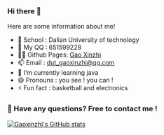 ### Hi there 👋

<!--
**GaoXinzhi/GaoXinzhi** is a ✨ _special_ ✨ repository because its `README.md` (this file) appears on your GitHub profile.

Here are some ideas to get you started:

- 🔭 I’m currently working on ...
- 🌱 I’m currently learning ...
- 👯 I’m looking to collaborate on ...
- 🤔 I’m looking for help with ...
- 💬 Ask me about ...
- 📫 How to reach me: ...
- 😄 Pronouns: ...
- ⚡ Fun fact: ...
-->

Here are some information about me!

- 🏫  School : Dalian University of technology
- 🐧  My QQ : 651599228
- 🙆‍♂️  Github Pages: [Gao Xinzhi](https://gaoxinzhi.github.io)
- 📫  Email : dut_gaoxinzhi@qq.com
- 🌱  I’m currently learning java
- 😄  Pronouns : you see ! you can !
- ⚡  Fun fact : basketball and electronics

### 💬  Have any questions? Free to contact me !


[![Gaoxinzhi's GitHub stats](https://github-readme-stats.vercel.app/api?username=GaoXinzhi&show_icons=true)](https://github.com/anuraghazra/github-readme-stats)

<!--[![Top Langs](https://github-readme-stats.vercel.app/api/top-langs/?username=Gaoxinzhi)](https://github.com/anuraghazra/github-readme-stats)-->




